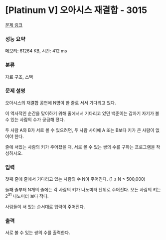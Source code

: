 # [Platinum V] 오아시스 재결합 - 3015 

[문제 링크](https://www.acmicpc.net/problem/3015) 

### 성능 요약

메모리: 61264 KB, 시간: 412 ms

### 분류

자료 구조, 스택

### 문제 설명

<p>
	오아시스의 재결합 공연에 N명이 한 줄로 서서 기다리고 있다.</p>

<p>
	이 역사적인 순간을 맞이하기 위해 줄에서서 기다리고 있던 백준이는 갑자기 자기가 볼 수 있는 사람의 수가 궁금해 졌다.</p>

<p>
	두 사람 A와 B가 서로 볼 수 있으려면, 두 사람 사이에 A 또는 B보다 키가 큰 사람이 없어야 한다.</p>

<p>
	줄에 서있는 사람의 키가 주어졌을 때, 서로 볼 수 있는 쌍의 수를 구하는 프로그램을 작성하시오.</p>

### 입력 

 <p>
	첫째 줄에 줄에서 기다리고 있는 사람의 수 N이 주어진다. (1 ≤ N ≤ 500,000)</p>

<p>
	둘째 줄부터 N개의 줄에는 각 사람의 키가 나노미터 단위로 주어진다. 모든 사람의 키는 2<sup>31</sup> 나노미터 보다 작다.</p>

<p>
	사람들이 서 있는 순서대로 입력이 주어진다.</p>

### 출력 

 <p>
	서로 볼 수 있는 쌍의 수를 출력한다.</p>

